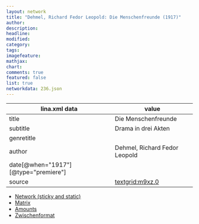 ```yaml
---
layout: network
title: "Dehmel, Richard Fedor Leopold: Die Menschenfreunde (1917)"
author:
description:
headline:
modified:
category:
tags:
imagefeature: 
mathjax: 
chart: 
comments: true
featured: false
list: true
networkdata: 236.json
---
```

lina.xml data  | value
------------- | -------------
title|Die Menschenfreunde
subtitle|Drama in drei Akten
genretitle|
author|Dehmel, Richard Fedor Leopold
date[@when="1917"][@type="premiere"]|
source|[textgrid:m9xz.0](https://textgridlab.org/1.0/tgcrud-public/rest/textgrid:m9xz.0/data)



* [Network (sticky and static)](/network236)
* [Matrix](/matrix236)
* [Amounts](/amounts236)
* [Zwischenformat](/lina236 )
